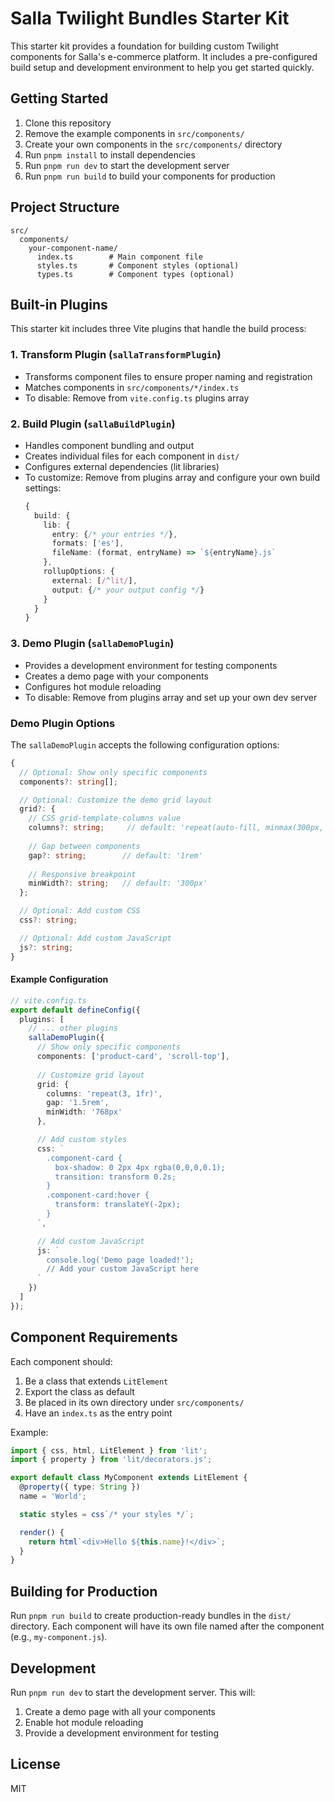 # Salla Twilight Bundles Starter Kit

This starter kit provides a foundation for building custom Twilight components for Salla's e-commerce platform. It includes a pre-configured build setup and development environment to help you get started quickly.

## Getting Started

1. Clone this repository
2. Remove the example components in `src/components/`
3. Create your own components in the `src/components/` directory
4. Run `pnpm install` to install dependencies
5. Run `pnpm run dev` to start the development server
6. Run `pnpm run build` to build your components for production

## Project Structure

```
src/
  components/
    your-component-name/
      index.ts        # Main component file
      styles.ts       # Component styles (optional)
      types.ts        # Component types (optional)
```

## Built-in Plugins

This starter kit includes three Vite plugins that handle the build process:

### 1. Transform Plugin (`sallaTransformPlugin`)
- Transforms component files to ensure proper naming and registration
- Matches components in `src/components/*/index.ts`
- To disable: Remove from `vite.config.ts` plugins array

### 2. Build Plugin (`sallaBuildPlugin`)
- Handles component bundling and output
- Creates individual files for each component in `dist/`
- Configures external dependencies (lit libraries)
- To customize: Remove from plugins array and configure your own build settings:
  ```typescript
  {
    build: {
      lib: {
        entry: {/* your entries */},
        formats: ['es'],
        fileName: (format, entryName) => `${entryName}.js`
      },
      rollupOptions: {
        external: [/^lit/],
        output: {/* your output config */}
      }
    }
  }
  ```

### 3. Demo Plugin (`sallaDemoPlugin`)
- Provides a development environment for testing components
- Creates a demo page with your components
- Configures hot module reloading
- To disable: Remove from plugins array and set up your own dev server

### Demo Plugin Options

The `sallaDemoPlugin` accepts the following configuration options:

```typescript
{
  // Optional: Show only specific components
  components?: string[];

  // Optional: Customize the demo grid layout
  grid?: {
    // CSS grid-template-columns value
    columns?: string;     // default: 'repeat(auto-fill, minmax(300px, 1fr))'
    
    // Gap between components
    gap?: string;        // default: '1rem'
    
    // Responsive breakpoint
    minWidth?: string;   // default: '300px'
  };

  // Optional: Add custom CSS
  css?: string;

  // Optional: Add custom JavaScript
  js?: string;
}
```

#### Example Configuration

```typescript
// vite.config.ts
export default defineConfig({
  plugins: [
    // ... other plugins
    sallaDemoPlugin({
      // Show only specific components
      components: ['product-card', 'scroll-top'],
      
      // Customize grid layout
      grid: {
        columns: 'repeat(3, 1fr)',
        gap: '1.5rem',
        minWidth: '768px'
      },

      // Add custom styles
      css: `
        .component-card {
          box-shadow: 0 2px 4px rgba(0,0,0,0.1);
          transition: transform 0.2s;
        }
        .component-card:hover {
          transform: translateY(-2px);
        }
      `,

      // Add custom JavaScript
      js: `
        console.log('Demo page loaded!');
        // Add your custom JavaScript here
      `
    })
  ]
});
```

## Component Requirements

Each component should:
1. Be a class that extends `LitElement`
2. Export the class as default
3. Be placed in its own directory under `src/components/`
4. Have an `index.ts` as the entry point

Example:
```typescript
import { css, html, LitElement } from 'lit';
import { property } from 'lit/decorators.js';

export default class MyComponent extends LitElement {
  @property({ type: String })
  name = 'World';

  static styles = css`/* your styles */`;

  render() {
    return html`<div>Hello ${this.name}!</div>`;
  }
}
```

## Building for Production

Run `pnpm run build` to create production-ready bundles in the `dist/` directory. Each component will have its own file named after the component (e.g., `my-component.js`).

## Development

Run `pnpm run dev` to start the development server. This will:
1. Create a demo page with all your components
2. Enable hot module reloading
3. Provide a development environment for testing

## License

MIT
